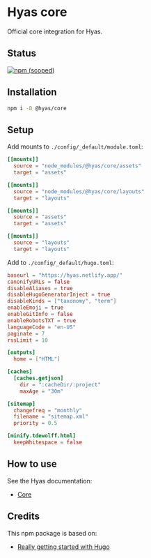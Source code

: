 # Hyas core

Official core integration for Hyas.

## Status

[![npm (scoped)](https://img.shields.io/npm/v/@hyas/core?style=flat-square)](https://www.npmjs.com/package/@hyas/core)

## Installation

```bash
npm i -D @hyas/core
```

## Setup

Add mounts to `./config/_default/module.toml`:

```toml
[[mounts]]
  source = "node_modules/@hyas/core/assets"
  target = "assets"

[[mounts]]
  source = "node_modules/@hyas/core/layouts"
  target = "layouts"

[[mounts]]
  source = "assets"
  target = "assets"

[[mounts]]
  source = "layouts"
  target = "layouts"
```

Add to `./config/_default/hugo.toml`:

```toml
baseurl = "https://hyas.netlify.app/"
canonifyURLs = false
disableAliases = true
disableHugoGeneratorInject = true
disableKinds = ["taxonomy", "term"]
enableEmoji = true
enableGitInfo = false
enableRobotsTXT = true
languageCode = "en-US"
paginate = 7
rssLimit = 10

[outputs]
  home = ["HTML"]

[caches]
  [caches.getjson]
    dir = ":cacheDir/:project"
    maxAge = "30m"

[sitemap]
  changefreq = "monthly"
  filename = "sitemap.xml"
  priority = 0.5

[minify.tdewolff.html]
  keepWhitespace = false
```

## How to use

See the Hyas documentation:

- [Core](https://docs.gethyas.com/guides/integrations-guide/core/)

## Credits

This npm package is based on:

- [Really getting started with Hugo](https://www.brycewray.com/posts/2022/07/really-getting-started-hugo/)
